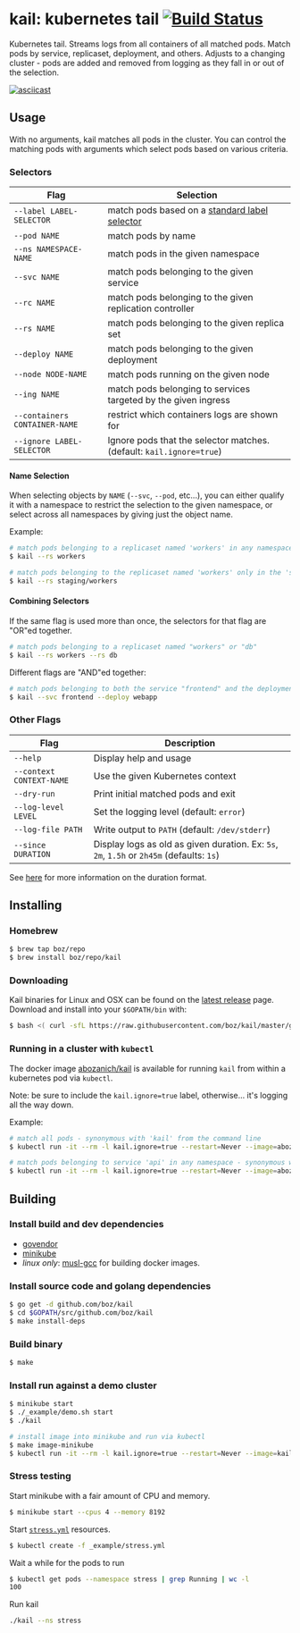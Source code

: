 # kail: kubernetes tail [![Build Status](https://travis-ci.org/boz/kail.svg?branch=master)](https://travis-ci.org/boz/kail)

Kubernetes tail.  Streams logs from all containers of all matched pods.  Match pods by service, replicaset, deployment, and others.  Adjusts to a changing cluster - pods are added and removed from logging as they fall in or out of the selection.

[![asciicast](https://asciinema.org/a/133521.png)](https://asciinema.org/a/133521)

## Usage

With no arguments, kail matches all pods in the cluster.  You can control the matching pods with arguments which select pods based on various criteria.

### Selectors

Flag | Selection
--- | ---
`--label LABEL-SELECTOR` | match pods based on a [standard label selector](https://kubernetes.io/docs/concepts/overview/working-with-objects/labels/)
`--pod NAME` | match pods by name
`--ns NAMESPACE-NAME` | match pods in the given namespace
`--svc NAME` | match pods belonging to the given service
`--rc NAME` | match pods belonging to the given replication controller
`--rs NAME` | match pods belonging to the given replica set
`--deploy NAME` | match pods belonging to the given deployment
`--node NODE-NAME` | match pods running on the given node
`--ing NAME` | match pods belonging to services targeted by the given ingress
`--containers CONTAINER-NAME` | restrict which containers logs are shown for
`--ignore LABEL-SELECTOR` | Ignore pods that the selector matches. (default: `kail.ignore=true`)

#### Name Selection

When selecting objects by `NAME` (`--svc`, `--pod`, etc...), you can either qualify it with a namespace to restrict the selection to the given namespace, or select across all namespaces by giving just the object name.

Example:

```sh
# match pods belonging to a replicaset named 'workers' in any namespace.
$ kail --rs workers

# match pods belonging to the replicaset named 'workers' only in the 'staging' namespace
$ kail --rs staging/workers
```

#### Combining Selectors

If the same flag is used more than once, the selectors for that flag are "OR"ed together.

```sh
# match pods belonging to a replicaset named "workers" or "db"
$ kail --rs workers --rs db
```

Different flags are "AND"ed together:

```sh
# match pods belonging to both the service "frontend" and the deployment "webapp"
$ kail --svc frontend --deploy webapp
```

### Other Flags

Flag | Description
--- | ---
`--help` | Display help and usage
`--context CONTEXT-NAME` | Use the given Kubernetes context
`--dry-run` | Print initial matched pods and exit
`--log-level LEVEL` | Set the logging level (default: `error`)
`--log-file PATH` | Write output to `PATH` (default: `/dev/stderr`)
`--since DURATION` | Display logs as old as given duration. Ex: `5s`, `2m`, `1.5h` or `2h45m` (defaults: `1s`)
See [here](https://golang.org/pkg/time/#ParseDuration) for more information on the duration format.

## Installing

### Homebrew

```sh
$ brew tap boz/repo
$ brew install boz/repo/kail
```

### Downloading

Kail binaries for Linux and OSX can be found on the [latest release](https://github.com/boz/kail/releases/latest) page.  Download and install into your `$GOPATH/bin` with:

```sh
$ bash <( curl -sfL https://raw.githubusercontent.com/boz/kail/master/godownloader.sh) -b "$GOPATH/bin"
```

### Running in a cluster with `kubectl`

The docker image [abozanich/kail](https://hub.docker.com/r/abozanich/kail/) is available for running `kail` from within a kubernetes pod via `kubectl`.

Note: be sure to include the `kail.ignore=true` label, otherwise... it's logging all the way down.

Example:

```sh
# match all pods - synonymous with 'kail' from the command line
$ kubectl run -it --rm -l kail.ignore=true --restart=Never --image=abozanich/kail kail

# match pods belonging to service 'api' in any namespace - synonymous with 'kail --svc api'
$ kubectl run -it --rm -l kail.ignore=true --restart=Never --image=abozanich/kail kail -- --svc api
```

## Building

### Install build and dev dependencies

* [govendor](https://github.com/kardianos/govendor)
* [minikube](https://kubernetes.io/docs/getting-started-guides/minikube/)
* _linux only_: [musl-gcc](https://www.musl-libc.org/how.html) for building docker images.

### Install source code and golang dependencies

```sh
$ go get -d github.com/boz/kail
$ cd $GOPATH/src/github.com/boz/kail
$ make install-deps
```

### Build binary

```sh
$ make
```

### Install run against a demo cluster

```sh
$ minikube start
$ ./_example/demo.sh start
$ ./kail

# install image into minikube and run via kubectl
$ make image-minikube
$ kubectl run -it --rm -l kail.ignore=true --restart=Never --image=kail kail
```

### Stress testing

Start minikube with a fair amount of CPU and memory.

```sh
$ minikube start --cpus 4 --memory 8192
```

Start [`stress.yml`](_example/stress.yml) resources.

```sh
$ kubectl create -f _example/stress.yml
```

Wait a while for the pods to run

```sh
$ kubectl get pods --namespace stress | grep Running | wc -l
100
```

Run kail

```sh
./kail --ns stress
```
